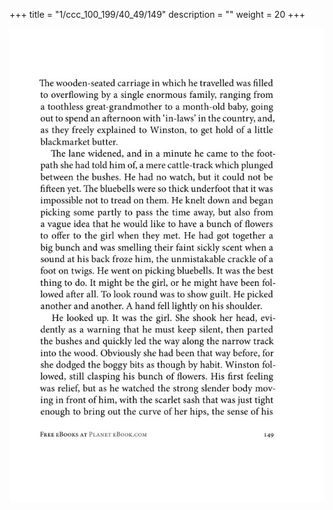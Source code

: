 +++
title = "1/ccc_100_199/40_49/149"
description = ""
weight = 20
+++

<img class="center-fit-jpg" src="/jpg_/out_jpg_1984__149.jpg" ></img>

